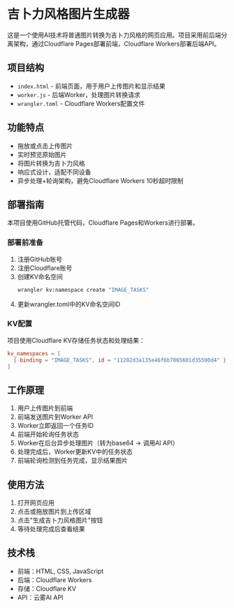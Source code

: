 # 吉卜力风格图片生成器

这是一个使用AI技术将普通图片转换为吉卜力风格的网页应用。项目采用前后端分离架构，通过Cloudflare Pages部署前端，Cloudflare Workers部署后端API。

## 项目结构

- `index.html` - 前端页面，用于用户上传图片和显示结果
- `worker.js` - 后端Worker，处理图片转换请求
- `wrangler.toml` - Cloudflare Workers配置文件

## 功能特点

- 拖放或点击上传图片
- 实时预览原始图片
- 将图片转换为吉卜力风格
- 响应式设计，适配不同设备
- 异步处理+轮询架构，避免Cloudflare Workers 10秒超时限制

## 部署指南

本项目使用GitHub托管代码，Cloudflare Pages和Workers进行部署。

### 部署前准备

1. 注册GitHub账号
2. 注册Cloudflare账号
3. 创建KV命名空间
   ```bash
   wrangler kv:namespace create "IMAGE_TASKS"
   ```
4. 更新wrangler.toml中的KV命名空间ID

### KV配置

项目使用Cloudflare KV存储任务状态和处理结果：

```toml
kv_namespaces = [
  { binding = "IMAGE_TASKS", id = "11202d3a135e46f6b7065601d35590d4" }
]
```

## 工作原理

1. 用户上传图片到前端
2. 前端发送图片到Worker API
3. Worker立即返回一个任务ID
4. 前端开始轮询任务状态
5. Worker在后台异步处理图片（转为base64 → 调用AI API）
6. 处理完成后，Worker更新KV中的任务状态
7. 前端轮询检测到任务完成，显示结果图片

## 使用方法

1. 打开网页应用
2. 点击或拖放图片到上传区域
3. 点击"生成吉卜力风格图片"按钮
4. 等待处理完成后查看结果

## 技术栈

- 前端：HTML, CSS, JavaScript
- 后端：Cloudflare Workers
- 存储：Cloudflare KV
- API：云雾AI API 